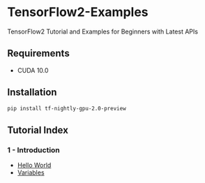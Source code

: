 # TensorFlow2-Examples
TensorFlow2 Tutorial and Examples for Beginners with Latest APIs


## Requirements

+ CUDA 10.0


## Installation

```bash
pip install tf-nightly-gpu-2.0-preview
```


## Tutorial Index


### 1 - Introduction

+ [Hello World](examples/1_Introduction/print_version.py)
+ [Variables](examples/1_Introduction/random_variables.py)
